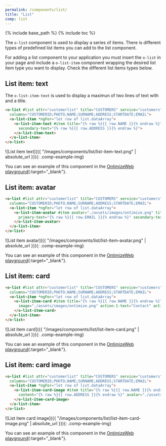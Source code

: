 ```yaml
---
permalink: /components/list/
title: "List"
comp: list
---
```


{% include base_path %}
{% include toc %}

The `o-list` component is used to display a series of items. There is different types of predefined list items you can add to the list component.

For adding a list component to your application you must insert the `o-list` in your page and include a `o-list-item` component wrapping the desired list item type you want to display. Check the different list items types below.

## List item: text

The `o-list-item-text` is used to display a maximun of two lines of text with and a title.

```html
<o-list #list attr="customerlist" title="CUSTOMERS" service="customers" entity="customer"
  columns="CUSTOMERID;PHOTO;NAME;SURNAME;ADDRESS;STARTDATE;EMAIL">
  <o-list-item *ngFor="let row of list.dataArray">
    <o-list-item-text #item title="{% raw %}{{ row.NAME }}{% endraw %}" primary-text="{% raw %}{{ row.EMAIL }}{% endraw %}"
      secondary-text="{% raw %}{{ row.ADDRESS }}{% endraw %}">
    </o-list-item-text>
  </o-list-item>
</o-list>
```

![List item text]({{ "/images/components/list/list-item-text.png" | absolute_url }}){: .comp-example-img}

You can see an example of this component in the [OntimizeWeb playground](https://try.imatia.com/ontimizeweb/playground/main/lists/list-item-text){:target="_blank"}.

## List item: avatar

```html
<o-list #list attr="customerlist" title="CUSTOMERS" service="customers" entity="customer"
  columns="CUSTOMERID;PHOTO;NAME;SURNAME;ADDRESS;STARTDATE;EMAIL">
  <o-list-item *ngFor="let row of list.dataArray">
    <o-list-item-avatar #item avatar="./assets/images/ontimize.png" title="{% raw %}{{ row.NAME }}{% endraw %}"
      primary-text="{% raw %}{{ row.EMAIL }}{% endraw %}" secondary-text="{% raw %}{{ row.ADDRESS }}{% endraw %}">
    </o-list-item-avatar>
  </o-list-item>
</o-list>
```

![List item avatar]({{ "/images/components/list/list-item-avatar.png" | absolute_url }}){: .comp-example-img}

You can see an example of this component in the [OntimizeWeb playground](https://try.imatia.com/ontimizeweb/playground/main/lists/list-item-avatar){:target="_blank"}.

## List item: card

```html
<o-list #list attr="customerlist" title="CUSTOMERS" service="customers" entity="customer"
  columns="CUSTOMERID;PHOTO;NAME;SURNAME;ADDRESS;STARTDATE;EMAIL">
  <o-list-item *ngFor="let row of list.dataArray">
    <o-list-item-card #item title="{% raw %}{{ row.NAME }}{% endraw %}" subtitle="{% raw %}{{ row.EMAIL }}{% endraw %}"
      image="./assets/images/ontimize.png" action-1-text="Contact" action-2-text="Share">
    </o-list-item-card>
  </o-list-item>
</o-list>
```

![List item card]({{ "/images/components/list/list-item-card.png" | absolute_url }}){: .comp-example-img}

You can see an example of this component in the [OntimizeWeb playground](https://try.imatia.com/ontimizeweb/playground/main/lists/list-item-card){:target="_blank"}.

## List item: card image

```html
<o-list #list attr="customerlist" title="CUSTOMERS" service="customers" entity="customer"
  columns="CUSTOMERID;PHOTO;NAME;SURNAME;ADDRESS;STARTDATE;EMAIL">
  <o-list-item *ngFor="let row of list.dataArray">
    <o-list-item-card-image #item title="{% raw %}{{ row.NAME }}{% endraw %}" subtitle="{% raw %}{{ row.EMAIL }}{% endraw %}"
      content="{% raw %}{{ row.ADDRESS }}{% endraw %}" avatar="./assets/images/ontimize.png" image="./assets/images/ontimize.png" action-1-text="Contact" action-2-text="Share" collapsible="yes" collapsed="no">
    </o-list-item-card-image>
  </o-list-item>
</o-list>
```

![List item card image]({{ "/images/components/list/list-item-card-image.png" | absolute_url }}){: .comp-example-img}

You can see an example of this component in the [OntimizeWeb playground](https://try.imatia.com/ontimizeweb/playground/main/lists/list-item-card-image){:target="_blank"}.
